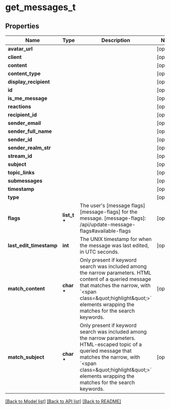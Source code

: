 # get_messages_t

## Properties
Name | Type | Description | Notes
------------ | ------------- | ------------- | -------------
**avatar_url** |  |  | [optional] 
**client** |  |  | [optional] 
**content** |  |  | [optional] 
**content_type** |  |  | [optional] 
**display_recipient** |  |  | [optional] 
**id** |  |  | [optional] 
**is_me_message** |  |  | [optional] 
**reactions** |  |  | [optional] 
**recipient_id** |  |  | [optional] 
**sender_email** |  |  | [optional] 
**sender_full_name** |  |  | [optional] 
**sender_id** |  |  | [optional] 
**sender_realm_str** |  |  | [optional] 
**stream_id** |  |  | [optional] 
**subject** |  |  | [optional] 
**topic_links** |  |  | [optional] 
**submessages** |  |  | [optional] 
**timestamp** |  |  | [optional] 
**type** |  |  | [optional] 
**flags** | **list_t \*** | The user&#39;s [message flags][message-flags] for the message.  [message-flags]: /api/update-message-flags#available-flags  | [optional] 
**last_edit_timestamp** | **int** | The UNIX timestamp for when the message was last edited, in UTC seconds.  | [optional] 
**match_content** | **char \*** | Only present if keyword search was included among the narrow parameters. HTML content of a queried message that matches the narrow, with &#x60;&lt;span class&#x3D;\&quot;highlight\&quot;&gt;&#x60; elements wrapping the matches for the search keywords.  | [optional] 
**match_subject** | **char \*** | Only present if keyword search was included among the narrow parameters. HTML-escaped topic of a queried message that matches the narrow, with &#x60;&lt;span class&#x3D;\&quot;highlight\&quot;&gt;&#x60; elements wrapping the matches for the search keywords.  | [optional] 

[[Back to Model list]](../README.md#documentation-for-models) [[Back to API list]](../README.md#documentation-for-api-endpoints) [[Back to README]](../README.md)


